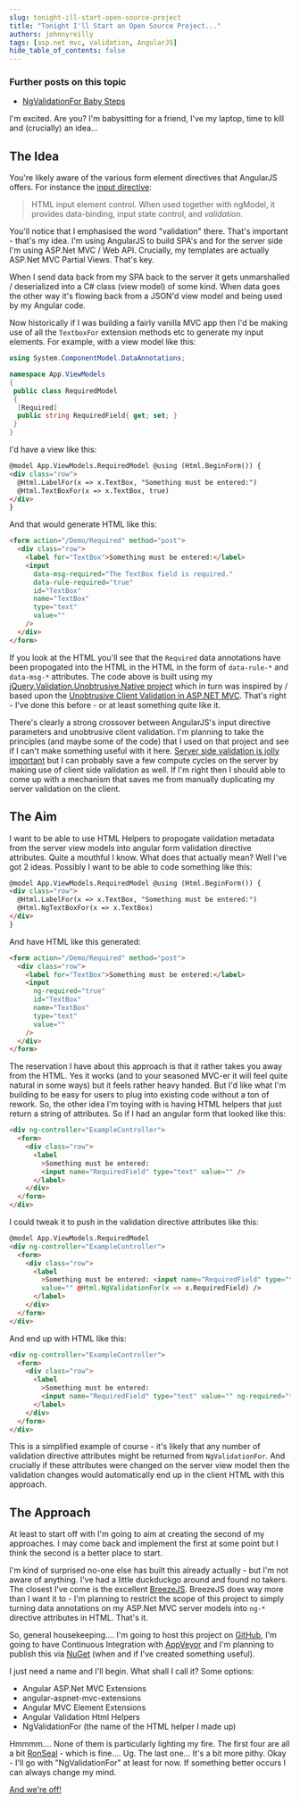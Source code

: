 ```yaml
---
slug: tonight-ill-start-open-source-project
title: "Tonight I'll Start an Open Source Project..."
authors: johnnyreilly
tags: [asp.net mvc, validation, AngularJS]
hide_table_of_contents: false
---
```


### Further posts on this topic

<!--truncate-->

- [NgValidationFor Baby Steps](../2015-05-11-ngvalidationfor-baby-steps/index.md)

I'm excited. Are you? I'm babysitting for a friend, I've my laptop, time to kill and (crucially) an idea...

## The Idea

You're likely aware of the various form element directives that AngularJS offers. For instance the [input directive](https://docs.angularjs.org/api/ng/directive/input):

> HTML input element control. When used together with ngModel, it provides data-binding, input state control, and _validation_.

You'll notice that I emphasised the word "validation" there. That's important - that's my idea. I'm using AngularJS to build SPA's and for the server side I'm using ASP.Net MVC / Web API. Crucially, my templates are actually ASP.Net MVC Partial Views. That's key.

When I send data back from my SPA back to the server it gets unmarshalled / deserialized into a C# class (view model) of some kind. When data goes the other way it's flowing back from a JSON'd view model and being used by my Angular code.

Now historically if I was building a fairly vanilla MVC app then I'd be making use of all the `TextboxFor` extension methods etc to generate my input elements. For example, with a view model like this:

```cs
using System.ComponentModel.DataAnnotations;

namespace App.ViewModels
{
 public class RequiredModel
 {
  [Required]
  public string RequiredField{ get; set; }
 }
}
```

I'd have a view like this:

```html
@model App.ViewModels.RequiredModel @using (Html.BeginForm()) {
<div class="row">
  @Html.LabelFor(x => x.TextBox, "Something must be entered:")
  @Html.TextBoxFor(x => x.TextBox, true)
</div>
}
```

And that would generate HTML like this:

```html
<form action="/Demo/Required" method="post">
  <div class="row">
    <label for="TextBox">Something must be entered:</label>
    <input
      data-msg-required="The TextBox field is required."
      data-rule-required="true"
      id="TextBox"
      name="TextBox"
      type="text"
      value=""
    />
  </div>
</form>
```

If you look at the HTML you'll see that the `Required` data annotations have been propogated into the HTML in the HTML in the form of `data-rule-*` and `data-msg-*` attributes. The code above is built using my [jQuery.Validation.Unobtrusive.Native project](http://johnnyreilly.github.io/jQuery.Validation.Unobtrusive.Native/) which in turn was inspired by / based upon the [Unobtrusive Client Validation in ASP.NET MVC](http://bradwilson.typepad.com/blog/2010/10/mvc3-unobtrusive-validation.html). That's right - I've done this before - or at least something quite like it.

There's clearly a strong crossover between AngularJS's input directive parameters and unobtrusive client validation. I'm planning to take the principles (and maybe some of the code) that I used on that project and see if I can't make something useful with it here. [Server side validation is jolly important](../2014-08-01-angularjs-meet-aspnet-server-validation/index.md) but I can probably save a few compute cycles on the server by making use of client side validation as well. If I'm right then I should able to come up with a mechanism that saves me from manually duplicating my server validation on the client.

## The Aim

I want to be able to use HTML Helpers to propogate validation metadata from the server view models into angular form validation directive attributes. Quite a mouthful I know. What does that actually mean? Well I've got 2 ideas. Possibly I want to be able to code something like this:

```html
@model App.ViewModels.RequiredModel @using (Html.BeginForm()) {
<div class="row">
  @Html.LabelFor(x => x.TextBox, "Something must be entered:")
  @Html.NgTextBoxFor(x => x.TextBox)
</div>
}
```

And have HTML like this generated:

```html
<form action="/Demo/Required" method="post">
  <div class="row">
    <label for="TextBox">Something must be entered:</label>
    <input
      ng-required="true"
      id="TextBox"
      name="TextBox"
      type="text"
      value=""
    />
  </div>
</form>
```

The reservation I have about this approach is that it rather takes you away from the HTML. Yes it works (and to your seasoned MVC-er it will feel quite natural in some ways) but it feels rather heavy handed. But I'd like what I'm building to be easy for users to plug into existing code without a ton of rework. So, the other idea I'm toying with is having HTML helpers that just return a string of attributes. So if I had an angular form that looked like this:

```html
<div ng-controller="ExampleController">
  <form>
    <div class="row">
      <label
        >Something must be entered:
        <input name="RequiredField" type="text" value="" />
      </label>
    </div>
  </form>
</div>
```

I could tweak it to push in the validation directive attributes like this:

```html
@model App.ViewModels.RequiredModel
<div ng-controller="ExampleController">
  <form>
    <div class="row">
      <label
        >Something must be entered: <input name="RequiredField" type="text"
        value="" @Html.NgValidationFor(x => x.RequiredField) />
      </label>
    </div>
  </form>
</div>
```

And end up with HTML like this:

```html
<div ng-controller="ExampleController">
  <form>
    <div class="row">
      <label
        >Something must be entered:
        <input name="RequiredField" type="text" value="" ng-required="true" />
      </label>
    </div>
  </form>
</div>
```

This is a simplified example of course - it's likely that any number of validation directive attributes might be returned from `NgValidationFor`. And crucially if these attributes were changed on the server view model then the validation changes would automatically end up in the client HTML with this approach.

## The Approach

At least to start off with I'm going to aim at creating the second of my approaches. I may come back and implement the first at some point but I think the second is a better place to start.

I'm kind of surprised no-one else has built this already actually - but I'm not aware of anything. I've had a little duckduckgo around and found no takers. The closest I've come is the excellent [BreezeJS](http://www.breezejs.com/sites/all/apidocs/classes/Validator.html). BreezeJS does way more than I want it to - I'm planning to restrict the scope of this project to simply turning data annotations on my ASP.Net MVC server models into `ng-*` directive attributes in HTML. That's it.

So, general housekeeping.... I'm going to host this project on [GitHub](http://www.github.com), I'm going to have Continuous Integration with [AppVeyor](http://www.appveyor.com/) and I'm planning to publish this via [NuGet](http://www.nuget.org/) (when and if I've created something useful).

I just need a name and I'll begin. What shall I call it? Some options:

- Angular ASP.Net MVC Extensions
- angular-aspnet-mvc-extensions
- Angular MVC Element Extensions
- Angular Validation Html Helpers
- NgValidationFor (the name of the HTML helper I made up)

Hmmmm.... None of them is particularly lighting my fire. The first four are all a bit [RonSeal](https://en.wikipedia.org/wiki/Ronseal) \- which is fine.... Ug. The last one... It's a bit more pithy. Okay - I'll go with "NgValidationFor" at least for now. If something better occurs I can always change my mind.

[And we're off!](https://github.com/johnnyreilly/NgValidationFor)
